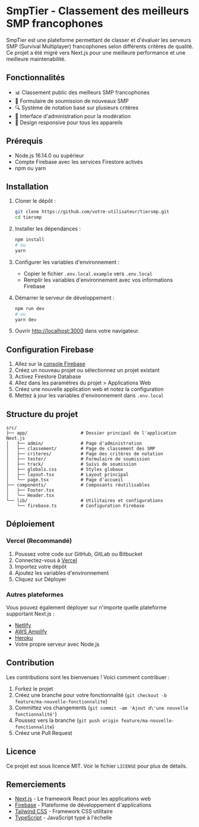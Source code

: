 # SmpTier - Classement des meilleurs SMP francophones

SmpTier est une plateforme permettant de classer et d'évaluer les serveurs SMP (Survival Multiplayer) francophones selon différents critères de qualité. Ce projet a été migré vers Next.js pour une meilleure performance et une meilleure maintenabilité.

## Fonctionnalités

- 📊 Classement public des meilleurs SMP francophones
- 📝 Formulaire de soumission de nouveaux SMP
- 🔍 Système de notation basé sur plusieurs critères
- 🔐 Interface d'administration pour la modération
- 📱 Design responsive pour tous les appareils

## Prérequis

- Node.js 16.14.0 ou supérieur
- Compte Firebase avec les services Firestore activés
- npm ou yarn

## Installation

1. Cloner le dépôt :
   ```bash
   git clone https://github.com/votre-utilisateur/tiersmp.git
   cd tiersmp
   ```

2. Installer les dépendances :
   ```bash
   npm install
   # ou
   yarn
   ```

3. Configurer les variables d'environnement :
   - Copier le fichier `.env.local.example` vers `.env.local`
   - Remplir les variables d'environnement avec vos informations Firebase

4. Démarrer le serveur de développement :
   ```bash
   npm run dev
   # ou
   yarn dev
   ```

5. Ouvrir [http://localhost:3000](http://localhost:3000) dans votre navigateur.

## Configuration Firebase

1. Allez sur la [console Firebase](https://console.firebase.google.com/)
2. Créez un nouveau projet ou sélectionnez un projet existant
3. Activez Firestore Database
4. Allez dans les paramètres du projet > Applications Web
5. Créez une nouvelle application web et notez la configuration
6. Mettez à jour les variables d'environnement dans `.env.local`

## Structure du projet

```
src/
├── app/                    # Dossier principal de l'application Next.js
│   ├── admin/              # Page d'administration
│   ├── classement/         # Page de classement des SMP
│   ├── criteres/           # Page des critères de notation
│   ├── tester/             # Formulaire de soumission
│   ├── track/              # Suivi de soumission
│   ├── globals.css         # Styles globaux
│   ├── layout.tsx          # Layout principal
│   └── page.tsx            # Page d'accueil
├── components/             # Composants réutilisables
│   ├── Footer.tsx
│   └── Header.tsx
└── lib/                    # Utilitaires et configurations
    └── firebase.ts         # Configuration Firebase
```

## Déploiement

### Vercel (Recommandé)

1. Poussez votre code sur GitHub, GitLab ou Bitbucket
2. Connectez-vous à [Vercel](https://vercel.com/)
3. Importez votre dépôt
4. Ajoutez les variables d'environnement
5. Cliquez sur Déployer

### Autres plateformes

Vous pouvez également déployer sur n'importe quelle plateforme supportant Next.js :

- [Netlify](https://www.netlify.com/)
- [AWS Amplify](https://aws.amazon.com/amplify/)
- [Heroku](https://www.heroku.com/)
- Votre propre serveur avec Node.js

## Contribution

Les contributions sont les bienvenues ! Voici comment contribuer :

1. Forkez le projet
2. Créez une branche pour votre fonctionnalité (`git checkout -b feature/ma-nouvelle-fonctionnalite`)
3. Committez vos changements (`git commit -am 'Ajout d\'une nouvelle fonctionnalité'`)
4. Poussez vers la branche (`git push origin feature/ma-nouvelle-fonctionnalite`)
5. Créez une Pull Request

## Licence

Ce projet est sous licence MIT. Voir le fichier `LICENSE` pour plus de détails.

## Remerciements

- [Next.js](https://nextjs.org/) - Le framework React pour les applications web
- [Firebase](https://firebase.google.com/) - Plateforme de développement d'applications
- [Tailwind CSS](https://tailwindcss.com/) - Framework CSS utilitaire
- [TypeScript](https://www.typescriptlang.org/) - JavaScript typé à l'échelle